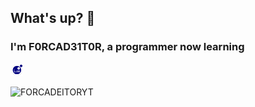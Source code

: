 

## What's up? 👋

### I'm F0RCAD31T0R, a programmer now learning

<code><img height="20" src="https://raw.githubusercontent.com/github/explore/80688e429a7d4ef2fca1e82350fe8e3517d3494d/topics/lua/lua.png"></code>

<p align="left"><img src="https://github-readme-stats.vercel.app/api?username=FORCADEITORYT&show_icons=true&theme=gotham" alt="FORCADEITORYT" />

